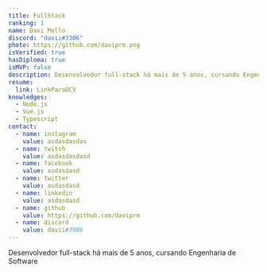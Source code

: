 ```yaml
---
title: FullStack
ranking: 1
name: Davi Mello
discord: "davii#3306"
photo: https://github.com/daviprm.png
isVerified: true
hasDiploma: true
isMVP: false
description: Desenvolvedor full-stack há mais de 5 anos, cursando Engenharia de Software
resume:
  link: LinkParaOCV
knowledges:
  - Node.js
  - Vue.js
  - Typescript
contact:
  - name: instagram
    value: asdasdasdas
  - name: twitch
    value: asdasdasdasd
  - name: facebook
    value: asdasdasd
  - name: twitter
    value: asdasdasd
  - name: linkedin
    value: asdasdasd
  - name: github
    value: https://github.com/daviprm
  - name: discord
    value: davii#3906
---
```


Desenvolvedor full-stack há mais de 5 anos, cursando Engenharia de Software
